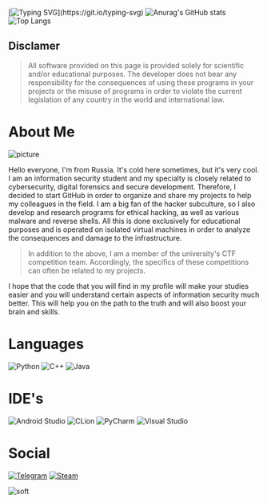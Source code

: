 
[![Typing SVG](https://readme-typing-svg.herokuapp.com?color=36f723&lines=$+Hello+everyone!)](https://git.io/typing-svg)
![Anurag's GitHub stats](https://github-readme-stats.vercel.app/api?username=N1ckhack&show_icons=true&theme=cobalt)
![Top Langs](https://github-readme-stats.vercel.app/api/top-langs/?username=N1ckhack)
## Disclamer
> All software provided on this page is provided solely for scientific and/or educational purposes.
The developer does not bear any responsibility for the consequences of using these programs in your projects or the misuse of programs in order to violate the current legislation of any country in the world and international law.

# About Me
![picture](https://steamuserimages-a.akamaihd.net/ugc/766103125870689656/9E48219C70DF128F354B750DE0DB559167D44E20/?imw=512&amp;imh=234&amp;ima=fit&amp;impolicy=Letterbox&amp;imcolor=%23000000&amp;letterbox=true)

Hello everyone, I'm from Russia. It's cold here sometimes, but it's very cool. I am an information security student and my specialty is closely related to cybersecurity, digital forensics and secure development. Therefore, I decided to start GitHub in order to organize and share my projects to help my colleagues in the field.
I am a big fan of the hacker subculture, so I also develop and research programs for ethical hacking, as well as various malware and reverse shells. All this is done exclusively for educational purposes and is operated on isolated virtual machines in order to analyze the consequences and damage to the infrastructure.
>In addition to the above, I am a member of the university's CTF competition team. Accordingly, the specifics of these competitions can often be related to my projects.

I hope that the code that you will find in my profile will make your studies easier and you will understand certain aspects of information security much better. This will help you on the path to the truth and will also boost your brain and skills.

# Languages
![Python](https://img.shields.io/badge/python-3670A0?style=for-the-badge&logo=python&logoColor=ffdd54) ![C++](https://img.shields.io/badge/c++-%2300599C.svg?style=for-the-badge&logo=c%2B%2B&logoColor=white) ![Java](https://img.shields.io/badge/java-%23ED8B00.svg?style=for-the-badge&logo=openjdk&logoColor=white)
# IDE's
![Android Studio](https://img.shields.io/badge/Android%20Studio-3DDC84.svg?style=for-the-badge&logo=android-studio&logoColor=white) ![CLion](https://img.shields.io/badge/CLion-black?style=for-the-badge&logo=clion&logoColor=white) ![PyCharm](https://img.shields.io/badge/pycharm-143?style=for-the-badge&logo=pycharm&logoColor=black&color=black&labelColor=green) ![Visual Studio](https://img.shields.io/badge/Visual%20Studio-5C2D91.svg?style=for-the-badge&logo=visual-studio&logoColor=white)
# Social
[![Telegram](https://img.shields.io/badge/Telegram-2CA5E0?style=for-the-badge&logo=telegram&logoColor=white)](https://t.me/n1ck_dv) [![Steam](https://img.shields.io/badge/steam-%23000000.svg?style=for-the-badge&logo=steam&logoColor=white)](https://steamcommunity.com/id/n1ck_dv/)

![soft](https://capsule-render.vercel.app/api?type=soft&color=gradient&text=Comeback%20and%20put%20up%20the%20stars!&fontSize=30&animation=twinkling)
